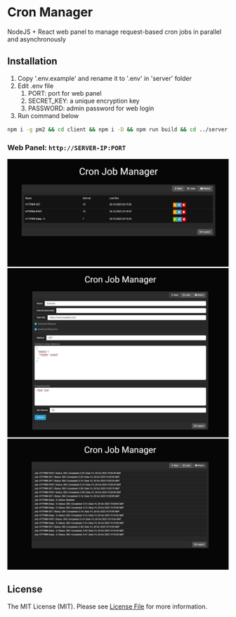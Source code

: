 # Cron Manager

NodeJS + React web panel to manage request-based cron jobs in parallel and asynchronously

## Installation

1. Copy '.env.example' and rename it to '.env' in 'server' folder
2. Edit .env file
    1. PORT: port for web panel
    2. SECRET_KEY: a unique encryption key
    3. PASSWORD: admin password for web login
3. Run command below

```sh
npm i -g pm2 && cd client && npm i -D && npm run build && cd ../server && npm i && cd .. && pm2 start process.json
```

### Web Panel: ```http://SERVER-IP:PORT```

![List Page](images/list.png)
![Job Page](images/job.png)
![Watch Page](images/watch.png)

## License

The MIT License (MIT). Please see [License File](LISENCE) for more information.